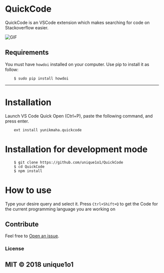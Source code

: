 # QuickCode

QuickCode is an VSCode extension which makes searching for code on Stackoverflow easier.

![GIF](https://i.imgur.com/wbxB2Q8.gif)

## Requirements

You must have `howdoi` installed on your computer.
Use pip to install it as follow:

        $ sudo pip install howdoi

---

# Installation

Launch VS Code Quick Open (Ctrl+P), paste the following command, and press enter.

        ext install yunikmaha.quickcode

# Installation for development mode

        $ git clone https://github.com/unique1o1/QuickCode
        $ cd QuickCode
        $ npm install

# How to use

Type your desire query and select it. Press `Ctrl+Shift+Q` to get the Code for the current programming language you are working on

## Contribute

Feel free to [Open an issue](https://github.com/unique1o1/ulauncher-SearchDefinition/).

### License

## MIT © 2018 unique1o1
